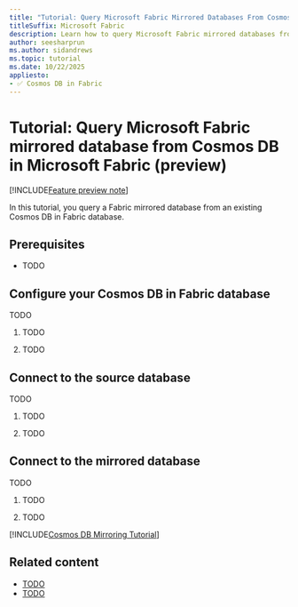 ```yaml
---
title: "Tutorial: Query Microsoft Fabric Mirrored Databases From Cosmos DB Database (Preview)"
titleSuffix: Microsoft Fabric
description: Learn how to query Microsoft Fabric mirrored databases from Cosmos DB in this tutorial. Follow step-by-step instructions to get started.
author: seesharprun
ms.author: sidandrews
ms.topic: tutorial
ms.date: 10/22/2025
appliesto:
- ✅ Cosmos DB in Fabric
---
```


# Tutorial: Query Microsoft Fabric mirrored database from Cosmos DB in Microsoft Fabric (preview)

[!INCLUDE[Feature preview note](../../includes/feature-preview-note.md)]

In this tutorial, you query a Fabric mirrored database from an existing Cosmos DB in Fabric database.

## Prerequisites

- TODO

## Configure your Cosmos DB in Fabric database

TODO

1. TODO

1. TODO

## Connect to the source database

TODO

1. TODO

1. TODO

## Connect to the mirrored database

TODO

1. TODO

1. TODO

[!INCLUDE[Cosmos DB Mirroring Tutorial](../../mirroring/includes/cosmos-db-mirroring-tutorial.md)]

## Related content

- [TODO](about:blank)
- [TODO](about:blank)

